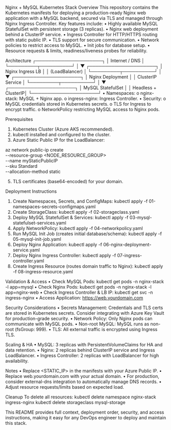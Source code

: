
Nginx + MySQL Kubernetes Stack
Overview
This repository contains the Kubernetes manifests for deploying a production-ready Nginx web application with a MySQL backend, secured via TLS and managed through Nginx Ingress Controller.
Key features include:
•	Highly available MySQL StatefulSet with persistent storage (3 replicas).
•	Nginx web deployment behind a ClusterIP service.
•	Ingress Controller for HTTP/HTTPS routing with static public IP.
•	TLS support for secure communication.
•	Network policies to restrict access to MySQL.
•	Init jobs for database setup.
•	Resource requests & limits, readiness/liveness probes for reliability.

Architecture
       ┌─────────────────────┐
       │    Internet / DNS   │
       └─────────┬──────────┘
                 │
                 ▼
       ┌─────────────────────┐
       │ Nginx Ingress LB    │
       │  (LoadBalancer)     │
       └─────────┬──────────┘
                 │
                 ▼
       ┌─────────────────────┐
       │  Nginx Deployment   │
       │   ClusterIP Service │
       └─────────┬──────────┘
                 │
                 ▼
       ┌─────────────────────┐
       │   MySQL StatefulSet │
       │ Headless + ClusterIP│
       └─────────────────────┘
•	Namespaces:
o	nginx-stack: MySQL + Nginx app.
o	ingress-nginx: Ingress Controller.
•	Security:
o	MySQL credentials stored in Kubernetes secrets.
o	TLS for Ingress to encrypt traffic.
o	NetworkPolicy restricting MySQL access to Nginx pods.

Prerequisites
1.	Kubernetes Cluster (Azure AKS recommended).
2.	kubectl installed and configured to the cluster.
3.	Azure Static Public IP for the LoadBalancer:

   
az network public-ip create \
  --resource-group <NODE_RESOURCE_GROUP> \
  --name myStaticPublicIP \
  --sku Standard \
  --allocation-method static


   
5.	TLS certificates (base64-encoded) for your domain.

Deployment Instructions
1.	Create Namespaces, Secrets, and ConfigMaps:
kubectl apply -f 01-namespaces-secrets-configmaps.yaml
2.	Create StorageClass:
kubectl apply -f 02-storageclass.yaml
3.	Deploy MySQL StatefulSet & Services:
kubectl apply -f 03-mysql-statefulset-services.yaml
4.	Apply NetworkPolicy:
kubectl apply -f 04-networkpolicy.yaml
5.	Run MySQL Init Job (creates initial database/schema):
kubectl apply -f 05-mysql-init-job.yaml
6.	Deploy Nginx Application:
kubectl apply -f 06-nginx-deployment-service.yaml
7.	Deploy Nginx Ingress Controller:
kubectl apply -f 07-ingress-controller.yaml
8.	Create Ingress Resource (routes domain traffic to Nginx):
kubectl apply -f 08-ingress-resource.yaml

Validation & Access
•	Check MySQL Pods:
kubectl get pods -n nginx-stack -l app=mysql
•	Check Nginx Pods:
kubectl get pods -n nginx-stack -l app=nginx-web
•	Check Ingress Controller & LB IP:
kubectl get svc -n ingress-nginx
•	Access Application:
https://web.yourdomain.com

Security Considerations
•	Secrets Management: Credentials and TLS certs are stored in Kubernetes secrets. Consider integrating with Azure Key Vault for production-grade security.
•	Network Policy: Only Nginx pods can communicate with MySQL pods.
•	Non-root MySQL: MySQL runs as non-root (fsGroup: 999).
•	TLS: All external traffic is encrypted using Ingress TLS.

Scaling & HA
•	MySQL: 3 replicas with PersistentVolumeClaims for HA and data retention.
•	Nginx: 2 replicas behind ClusterIP service and Ingress LoadBalancer.
•	Ingress Controller: 2 replicas with LoadBalancer for high availability.

Notes
•	Replace <STATIC_IP> in the manifests with your Azure Public IP.
•	Replace web.yourdomain.com with your actual domain.
•	For production, consider external-dns integration to automatically manage DNS records.
•	Adjust resource requests/limits based on expected load.

Cleanup
To delete all resources:
kubectl delete namespace nginx-stack ingress-nginx
kubectl delete storageclass mysql-storage

This README provides full context, deployment order, security, and access instructions, making it easy for any DevOps engineer to deploy and maintain this stack.

